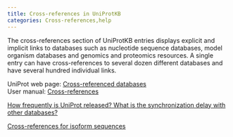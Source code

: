 ```yaml
---
title: Cross-references in UniProtKB
categories: Cross-references,help
---
```


The cross-references section of UniProtKB entries displays explicit and implicit links to databases such as nucleotide sequence databases, model organism databases and genomics and proteomics resources. A single entry can have cross-references to several dozen different databases and have several hundred individual links.

UniProt web page: [Cross-referenced databases](http://www.uniprot.org/database/)  
User manual: [Cross-references](http://www.uniprot.org/manual/cross%5Freferences%5Fsection)

[How frequently is UniProt released? What is the synchronization delay with other databases?](http://www.uniprot.org/help/synchronization)

[Cross-references for isoform sequences](http://www.uniprot.org/help/isoform%5Fcrossreferences)
